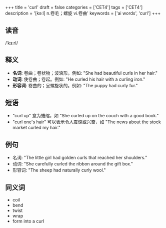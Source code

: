 +++
title = 'curl'
draft = false
categories = ['CET4']
tags = ['CET4']
description = '[kəːl] n.卷毛；螺旋 vi.卷曲'
keywords = ['ai words', 'curl']
+++

## 读音
/ˈkɜːrl/

## 释义
- **名词**: 卷曲；卷状物；波浪形。例如: "She had beautiful curls in her hair."
- **动词**: 使卷曲；卷起。例如: "He curled his hair with a curling iron."
- **形容词**: 卷曲的；呈螺旋状的。例如: "The puppy had curly fur."

## 短语
- "curl up" 意为蜷缩，如 "She curled up on the couch with a good book."
- "curl one's hair" 可以表示令人震惊或兴奋，如 "The news about the stock market curled my hair."

## 例句
- 名词: "The little girl had golden curls that reached her shoulders."
- 动词: "She carefully curled the ribbon around the gift box."
- 形容词: "The sheep had naturally curly wool."

## 同义词
- coil
- bend
- twist
- wrap
- form into a curl
